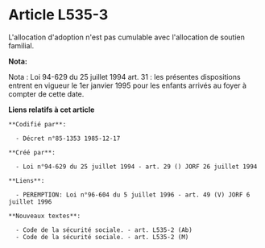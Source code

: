 # Article L535-3

L'allocation d'adoption n'est pas cumulable avec l'allocation de soutien familial.

**Nota:**

Nota : Loi 94-629 du 25 juillet 1994 art. 31 : les présentes dispositions entrent en vigueur le 1er janvier 1995 pour les
enfants arrivés au foyer à compter de cette date.

**Liens relatifs à cet article**

	**Codifié par**:

	  - Décret n°85-1353 1985-12-17

	**Créé par**:

	  - Loi n°94-629 du 25 juillet 1994 - art. 29 () JORF 26 juillet 1994

	**Liens**:

	  - PEREMPTION: Loi n°96-604 du 5 juillet 1996 - art. 49 (V) JORF 6 juillet 1996

	**Nouveaux textes**:

	  - Code de la sécurité sociale. - art. L535-2 (Ab)
	  - Code de la sécurité sociale. - art. L535-2 (M)

